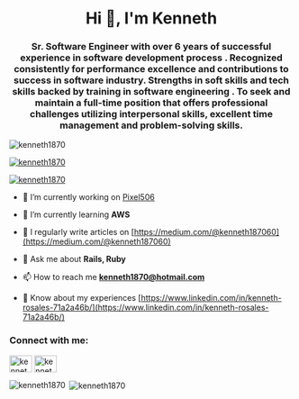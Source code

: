<h1 align="center">Hi 👋, I'm Kenneth</h1>
<h3 align="center">Sr. Software Engineer with over 6 years of successful experience in software development process . Recognized consistently for performance excellence and contributions to success in software industry. Strengths in soft skills and tech skills backed by training in software engineering . To seek and maintain a full-time position that offers professional challenges utilizing interpersonal skills, excellent time management and problem-solving skills.</h3>

<p align="left"> <img src="https://komarev.com/ghpvc/?username=kenneth1870&label=Profile%20views&color=0e75b6&style=flat" alt="kenneth1870" /> </p>

<p align="left"> <a href="https://github.com/ryo-ma/github-profile-trophy"><img src="https://github-profile-trophy.vercel.app/?username=kenneth1870" alt="kenneth1870" /></a> </p>

<p align="left"> <a href="https://twitter.com/kenneth1870" target="blank"><img src="https://img.shields.io/twitter/follow/kenneth1870?logo=twitter&style=for-the-badge" alt="kenneth1870" /></a> </p>

- 🔭 I’m currently working on [Pixel506](https://github.com/Pixel506)

- 🌱 I’m currently learning **AWS**

- 📝 I regularly write articles on [https://medium.com/@kenneth187060](https://medium.com/@kenneth187060)

- 💬 Ask me about **Rails, Ruby**

- 📫 How to reach me **kenneth1870@hotmail.com**

- 📄 Know about my experiences [https://www.linkedin.com/in/kenneth-rosales-71a2a46b/](https://www.linkedin.com/in/kenneth-rosales-71a2a46b/)

<h3 align="left">Connect with me:</h3>
<p align="left">
<a href="https://twitter.com/kenneth1870" target="blank"><img align="center" src="https://raw.githubusercontent.com/rahuldkjain/github-profile-readme-generator/master/src/images/icons/Social/twitter.svg" alt="kenneth1870" height="30" width="40" /></a>
<a href="https://linkedin.com/in/kenneth-rosales-71a2a46b/" target="blank"><img align="center" src="https://raw.githubusercontent.com/rahuldkjain/github-profile-readme-generator/master/src/images/icons/Social/linked-in-alt.svg" alt="kenneth-rosales-71a2a46b/" height="30" width="40" /></a>
</p>

<p><img align="left" src="https://github-readme-stats.vercel.app/api/top-langs?username=kenneth1870&show_icons=true&locale=en&layout=compact" alt="kenneth1870" /></p>

<p>&nbsp;<img align="center" src="https://github-readme-stats.vercel.app/api?username=kenneth1870&show_icons=true&locale=en" alt="kenneth1870" /></p>
